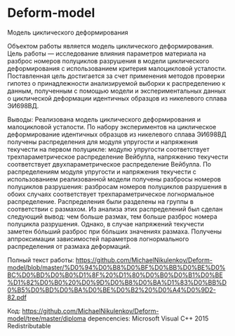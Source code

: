 # Deform-model
Модель циклического деформирования

Объектом работы является модель циклического деформирования.
Цель работы — исследование влияния параметров материала на разброс
номеров полуциклов разрушения в модели циклического деформирования с
использованием критерия малоцикловой усталости.
Поставленная цель достигается за счет применения методов проверки
гипотез о принадлежности анализируемой выборки к распределению к данным,
полученным с помощью модели и экспериментальных данных о циклической
деформации идентичных образцов из никелевого сплава ЭИ698ВД.

Выводы:
Реализована модель циклического деформирования и малоцикловой
усталости. По набору экспериментов на циклическое деформирование
идентичных образцов из никелевого сплава ЭИ698ВД получены распределения
для модуля упругости и напряжения текучести на первом полуцикле: модулю
упругости соответствует трехпараметрическое распределение Вейбулла,
напряжению текучести соответствует двухпараметрическое распределение
Вейбулла. По распределениям модуля упругости и напряжения текучести с
использованием реализованной модели получены разбросы номеров полуциклов
разрушения: разбросам номеров полуциклов разрушения в обоих случаях
соответствует трехпараметрическое логнормальное распределение.
Распределения были разделены на группы в соответствии с размахом. Из анализа
этих распределений был сделан следующий вывод: чем больше размах, тем
больше разброс номера полуцикла разрушения. Однако, в случае напряжений
текучести заметен бóльший разброс при бóльших значениях размаха. Получены
аппроксимации зависимостей параметров логнормального распределения от
размаха деформаций.

Полный текст работы: https://github.com/MichaelNikulenkov/Deform-model/blob/master/%D0%94%D0%B8%D0%BF%D0%BB%D0%BE%D0%BC%D0%BD%D0%B0%D1%8F%20%D1%80%D0%B0%D0%B1%D0%BE%D1%82%D0%B0%20%D0%9D%D0%B8%D0%BA%D1%83%D0%BB%D0%B5%D0%BD%D0%BA%D0%BE%D0%B2%20%D0%A4%D0%9D2-82.pdf

Код: https://github.com/MichaelNikulenkov/Deform-model/tree/master/diploma
depencencies: Microsoft Visual C++ 2015 Redistributable
